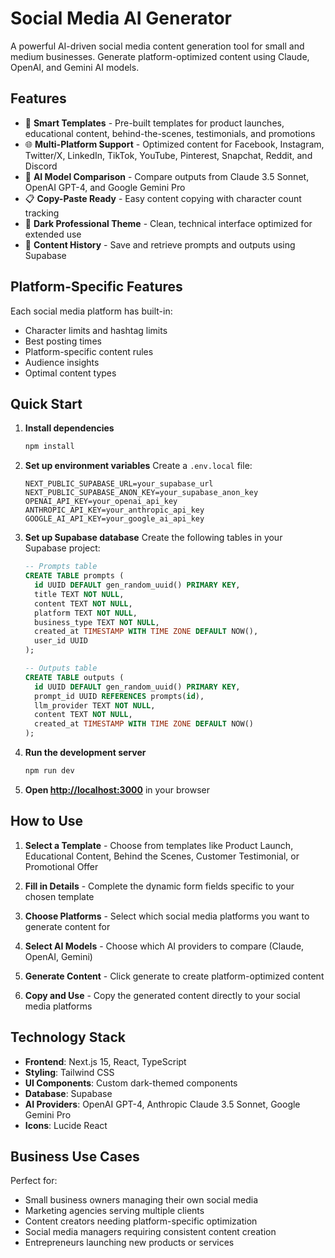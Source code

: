 # Social Media AI Generator

A powerful AI-driven social media content generation tool for small and medium businesses. Generate platform-optimized content using Claude, OpenAI, and Gemini AI models.

## Features

- 🎯 **Smart Templates** - Pre-built templates for product launches, educational content, behind-the-scenes, testimonials, and promotions
- 🌐 **Multi-Platform Support** - Optimized content for Facebook, Instagram, Twitter/X, LinkedIn, TikTok, YouTube, Pinterest, Snapchat, Reddit, and Discord
- 🤖 **AI Model Comparison** - Compare outputs from Claude 3.5 Sonnet, OpenAI GPT-4, and Google Gemini Pro
- 📋 **Copy-Paste Ready** - Easy content copying with character count tracking
- 🎨 **Dark Professional Theme** - Clean, technical interface optimized for extended use
- 💾 **Content History** - Save and retrieve prompts and outputs using Supabase

## Platform-Specific Features

Each social media platform has built-in:
- Character limits and hashtag limits
- Best posting times
- Platform-specific content rules
- Audience insights
- Optimal content types

## Quick Start

1. **Install dependencies**
   ```bash
   npm install
   ```

2. **Set up environment variables**
   Create a `.env.local` file:
   ```env
   NEXT_PUBLIC_SUPABASE_URL=your_supabase_url
   NEXT_PUBLIC_SUPABASE_ANON_KEY=your_supabase_anon_key
   OPENAI_API_KEY=your_openai_api_key
   ANTHROPIC_API_KEY=your_anthropic_api_key
   GOOGLE_AI_API_KEY=your_google_ai_api_key
   ```

3. **Set up Supabase database**
   Create the following tables in your Supabase project:

   ```sql
   -- Prompts table
   CREATE TABLE prompts (
     id UUID DEFAULT gen_random_uuid() PRIMARY KEY,
     title TEXT NOT NULL,
     content TEXT NOT NULL,
     platform TEXT NOT NULL,
     business_type TEXT NOT NULL,
     created_at TIMESTAMP WITH TIME ZONE DEFAULT NOW(),
     user_id UUID
   );

   -- Outputs table
   CREATE TABLE outputs (
     id UUID DEFAULT gen_random_uuid() PRIMARY KEY,
     prompt_id UUID REFERENCES prompts(id),
     llm_provider TEXT NOT NULL,
     content TEXT NOT NULL,
     created_at TIMESTAMP WITH TIME ZONE DEFAULT NOW()
   );
   ```

4. **Run the development server**
   ```bash
   npm run dev
   ```

5. **Open [http://localhost:3000](http://localhost:3000)** in your browser

## How to Use

1. **Select a Template** - Choose from templates like Product Launch, Educational Content, Behind the Scenes, Customer Testimonial, or Promotional Offer

2. **Fill in Details** - Complete the dynamic form fields specific to your chosen template

3. **Choose Platforms** - Select which social media platforms you want to generate content for

4. **Select AI Models** - Choose which AI providers to compare (Claude, OpenAI, Gemini)

5. **Generate Content** - Click generate to create platform-optimized content

6. **Copy and Use** - Copy the generated content directly to your social media platforms

## Technology Stack

- **Frontend**: Next.js 15, React, TypeScript
- **Styling**: Tailwind CSS
- **UI Components**: Custom dark-themed components
- **Database**: Supabase
- **AI Providers**: OpenAI GPT-4, Anthropic Claude 3.5 Sonnet, Google Gemini Pro
- **Icons**: Lucide React

## Business Use Cases

Perfect for:
- Small business owners managing their own social media
- Marketing agencies serving multiple clients
- Content creators needing platform-specific optimization
- Social media managers requiring consistent content creation
- Entrepreneurs launching new products or services
